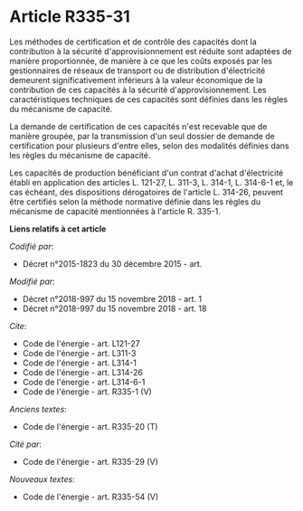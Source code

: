 # Article R335-31

Les méthodes de certification et de contrôle des capacités dont la contribution à la sécurité d'approvisionnement est réduite
sont adaptées de manière proportionnée, de manière à ce que les coûts exposés par les gestionnaires de réseaux de transport
ou de distribution d'électricité demeurent significativement inférieurs à la valeur économique de la contribution de ces
capacités à la sécurité d'approvisionnement. Les caractéristiques techniques de ces capacités sont définies dans les règles
du mécanisme de capacité.

La demande de certification de ces capacités n'est recevable que de manière groupée, par la transmission d'un seul dossier de
demande de certification pour plusieurs d'entre elles, selon des modalités définies dans les règles du mécanisme de capacité.

Les capacités de production bénéficiant d'un contrat d'achat d'électricité établi en application des articles L. 121-27, L.
311-3, L. 314-1, L. 314-6-1 et, le cas échéant, des dispositions dérogatoires de l'article L. 314-26, peuvent être certifiés
selon la méthode normative définie dans les règles du mécanisme de capacité mentionnées à l'article R. 335-1.

**Liens relatifs à cet article**

_Codifié par_:

  - Décret n°2015-1823 du 30 décembre 2015 - art.

_Modifié par_:

  - Décret n°2018-997 du 15 novembre 2018 - art. 1
  - Décret n°2018-997 du 15 novembre 2018 - art. 18

_Cite_:

  - Code de l'énergie - art. L121-27
  - Code de l'énergie - art. L311-3
  - Code de l'énergie - art. L314-1
  - Code de l'énergie - art. L314-26
  - Code de l'énergie - art. L314-6-1
  - Code de l'énergie - art. R335-1 (V)

_Anciens textes_:

  - Code de l'énergie - art. R335-20 (T)

_Cité par_:

  - Code de l'énergie - art. R335-29 (V)

_Nouveaux textes_:

  - Code de l'énergie - art. R335-54 (V)
